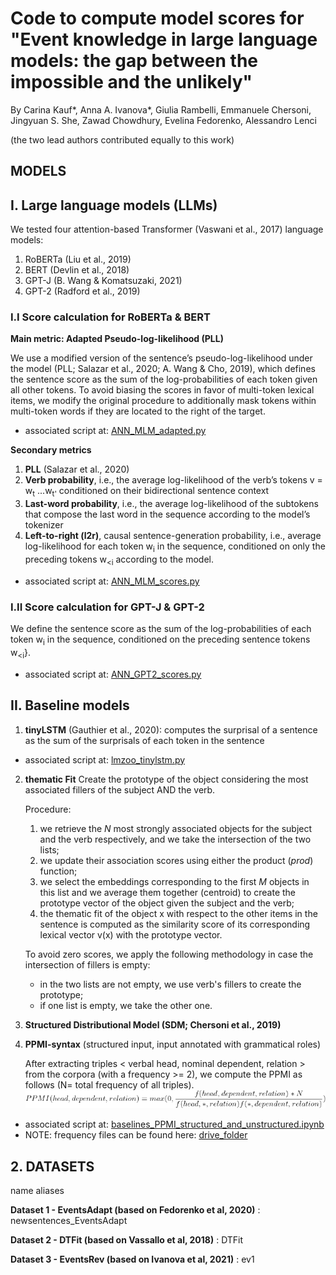 # Code to compute model scores for "Event knowledge in large language models: the gap between the impossible and the unlikely"

By Carina Kauf*, Anna A. Ivanova*, Giulia Rambelli, Emmanuele Chersoni, Jingyuan S. She, Zawad Chowdhury, Evelina Fedorenko, Alessandro Lenci

(the two lead authors contributed equally to this work)

## MODELS

## I. Large language models (LLMs)
We tested four attention-based Transformer (Vaswani et al., 2017) language models:
1. RoBERTa (Liu et al., 2019)
2. BERT (Devlin et al., 2018)
3. GPT-J (B. Wang & Komatsuzaki, 2021)
4. GPT-2 (Radford et al., 2019)

### I.I Score calculation for RoBERTa & BERT

**Main metric: Adapted Pseudo-log-likelihood (PLL)**<p>
We use a modified version of the sentence’s pseudo-log-likelihood under the model (PLL; Salazar et al., 2020; A. Wang & Cho, 2019), which defines the sentence score as the sum of the log-probabilities of each token given all other tokens. To avoid biasing the scores in favor of multi-token lexical items, we modify the original procedure to additionally mask tokens within multi-token words if they are located to the right of the target.
* associated script at: [ANN_MLM_adapted.py](https://github.com/giuliarambelli/Event_Knowledge_Model_Comparison/blob/master/ANN_MLM_adapted.py)
   
**Secondary metrics**<p>
   1. **PLL** (Salazar et al., 2020)
   2. **Verb probability**, i.e., the average log-likelihood of the verb’s tokens v = w<sub>t</sub> ...w<sub>t'</sub>  conditioned on their bidirectional sentence context
   3. **Last-word probability**, i.e., the average log-likelihood of the subtokens that compose the last word in the sequence according to the model’s tokenizer
   4. **Left-to-right (l2r)**, causal sentence-generation probability,  i.e., average log-likelihood for each token w<sub>i</sub> in the sequence, conditioned on only the preceding tokens w<sub><i</sub> according to the model.
* associated script at: [ANN_MLM_scores.py](https://github.com/giuliarambelli/Event_Knowledge_Model_Comparison/blob/master/ANN_MLM_scores.py)

### I.II Score calculation for GPT-J & GPT-2

We define the sentence score as the sum of the log-probabilities of each token w<sub>i</sub> in the sequence, conditioned on the preceding sentence tokens w<sub><i</sub>}.
* associated script at: [ANN_GPT2_scores.py](https://github.com/giuliarambelli/Event_Knowledge_Model_Comparison/blob/master/ANN_GPT2_scores.py)

## II. Baseline models
1. **tinyLSTM** (Gauthier et al., 2020): computes the surprisal of a sentence as the sum of the surprisals of each token in the sentence
*  associated script at: [lmzoo_tinylstm.py](https://github.com/giuliarambelli/Event_Knowledge_Model_Comparison/blob/master/lmzoo_tinylstm.py)

2. **thematic Fit**
   Create the prototype of the object considering the most associated fillers of the subject AND the verb.
     
   Procedure:
   1. we retrieve the *N* most strongly associated objects for the subject and the verb respectively, and we take the intersection of the two lists;
   2. we update their association scores using either the product (*prod*) function;
   3. we select the embeddings corresponding to the first *M* objects in this list and we average them together (centroid) to create the prototype vector of the object given the subject and the verb;
   4. the thematic fit of the object x with respect to the other items in the sentence is computed as the similarity score of its corresponding lexical vector v(x) with the prototype vector. 

   To avoid zero scores, we apply the following methodology in case the intersection of fillers is empty:
   + in the two lists are not empty, we use verb's fillers to create the prototype;
   + if one list is empty, we take the other one.
   
3. **Structured Distributional Model (SDM; Chersoni et al., 2019)**
   

4. **PPMI-syntax** (structured input, input annotated with grammatical roles)    
   
   After extracting triples < verbal head, nominal dependent, relation > from the corpora (with a frequency >= 2), we compute the PPMI as follows 
   (N= total frequency of all triples).
   ![ppmi baseline 1](https://github.com/giuliarambelli/Event_Knowledge_Model_Comparison/blob/master/img/baseline1.gif)
      
* associated script at: [baselines_PPMI_structured_and_unstructured.ipynb](https://github.com/giuliarambelli/Event_Knowledge_Model_Comparison/blob/master/baselines_PPMI_structured_and_unstructured.ipynb) 
* NOTE: frequency files can be found here: [drive_folder](https://drive.google.com/drive/folders/1MK2Ff3LqXuTwIQe9ukXmhIQDWUcFIoO_?usp=sharing)

## 2. DATASETS
name aliases

**Dataset 1 - EventsAdapt (based on Fedorenko et al, 2020)** : newsentences_EventsAdapt

**Dataset 2 - DTFit (based on Vassallo et al, 2018)** : DTFit

**Dataset 3 - EventsRev (based on Ivanova et al, 2021)** : ev1
